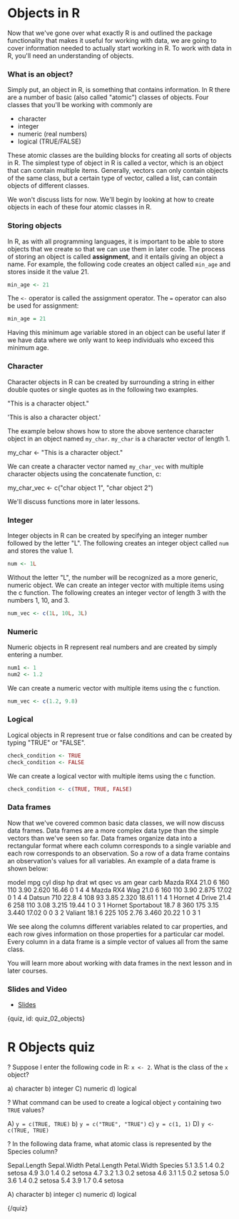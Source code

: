 # Objects in R

Now that we've gone over what exactly R is and outlined the package functionality that makes it useful for working with data, we are going to cover information needed to actually start working in R. To work with data in R, you'll need an understanding of objects.

### What is an object?

Simply put, an object in R, is something that contains information. In R there are a number of basic (also called "atomic") classes of objects. Four classes that you'll be working with commonly are

- character
- integer
- numeric (real numbers)
- logical (TRUE/FALSE)

These atomic classes are the building blocks for creating all sorts of objects in R. The simplest type of object in R is called a vector, which is an object that can contain multiple items. Generally, vectors can only contain objects of the same class, but a certain type of vector, called a list, can contain objects of different classes.

We won't discuss lists for now. We'll begin by looking at how to create objects in each of these four atomic classes in R.

### Storing objects

In R, as with all programming languages, it is important to be able to store objects that we create so that we can use them in later code. The process of storing an object is called **assignment**, and it entails giving an object a name. For example, the following code creates an object called `min_age` and stores inside it the value 21.

```r
min_age <- 21
```

The `<-` operator is called the assignment operator. The `=` operator can also be used for assignment:

```r
min_age = 21
```

Having this minimum age variable stored in an object can be useful later if we have data where we only want to keep individuals who exceed this minimum age.

### Character

Character objects in R can be created by surrounding a string in either double quotes or single quotes as in the following two examples.

"This is a character object."

'This is also a character object.'

The example below shows how to store the above sentence character object in an object named `my_char`. `my_char` is a character vector of length 1.

my_char <- "This is a character object."

We can create a character vector named `my_char_vec` with multiple character objects using the concatenate function, c:

my_char_vec <- c("char object 1", "char object 2")

We'll discuss functions more in later lessons.

### Integer

Integer objects in R can be created by specifying an integer number followed by the letter "L". The following creates an integer object called `num` and stores the value 1.

```r
num <- 1L
```

Without the letter "L", the number will be recognized as a more generic, numeric object. We can create an integer vector with multiple items using the c function. The following creates an integer vector of length 3 with the numbers 1, 10, and 3.

```r
num_vec <- c(1L, 10L, 3L)
```

### Numeric

Numeric objects in R represent real numbers and are created by simply entering a number.

```r
num1 <- 1
num2 <- 1.2
```

We can create a numeric vector with multiple items using the c function.

```r
num_vec <- c(1.2, 9.8)
```

### Logical

Logical objects in R represent true or false conditions and can be created by typing "TRUE" or "FALSE".

```r
check_condition <- TRUE
check_condition <- FALSE
```

We can create a logical vector with multiple items using the c function.

```r
check_condition <- c(TRUE, TRUE, FALSE)
```

### Data frames

Now that we've covered common basic data classes, we will now discuss data frames. Data frames are a more complex data type than the simple vectors than we've seen so far. Data frames organize data into a rectangular format where each column corresponds to a single variable and each row corresponds to an observation. So a row of a data frame contains an observation's values for all variables. An example of a data frame is shown below:

model              mpg cyl disp  hp drat    wt  qsec vs am gear carb
Mazda RX4         21.0   6  160 110 3.90 2.620 16.46  0  1    4    4
Mazda RX4 Wag     21.0   6  160 110 3.90 2.875 17.02  0  1    4    4
Datsun 710        22.8   4  108  93 3.85 2.320 18.61  1  1    4    1
Hornet 4 Drive    21.4   6  258 110 3.08 3.215 19.44  1  0    3    1
Hornet Sportabout 18.7   8  360 175 3.15 3.440 17.02  0  0    3    2
Valiant           18.1   6  225 105 2.76 3.460 20.22  1  0    3    1

We see along the columns different variables related to car properties, and each row gives information on those properties for a particular car model. Every column in a data frame is a simple vector of values all from the same class.

You will learn more about working with data frames in the next lesson and in later courses.

### Slides and Video

* [Slides](https://docs.google.com/presentation/d/1-1oGr9-phf3fKcezvl_y573tJ_Zvc09u1bhNAnH1CO8/edit?usp=sharing)


{quiz, id: quiz_02_objects}

# R Objects quiz

? Suppose I enter the following code in R: `x <- 2`. What is the class of the `x` object?

a) character
b) integer
C) numeric
d) logical

? What command can be used to create a logical object `y` containing two `TRUE` values?

A) `y = c(TRUE, TRUE)`
b) `y = c("TRUE", "TRUE")`
c) `y = c(1, 1)`
D) `y <- c(TRUE, TRUE)`

? In the following data frame, what atomic class is represented by the Species column?

 Sepal.Length Sepal.Width Petal.Length Petal.Width Species
          5.1         3.5          1.4         0.2  setosa
          4.9         3.0          1.4         0.2  setosa
          4.7         3.2          1.3         0.2  setosa
          4.6         3.1          1.5         0.2  setosa
          5.0         3.6          1.4         0.2  setosa
          5.4         3.9          1.7         0.4  setosa

A) character
b) integer
c) numeric
d) logical

{/quiz}
